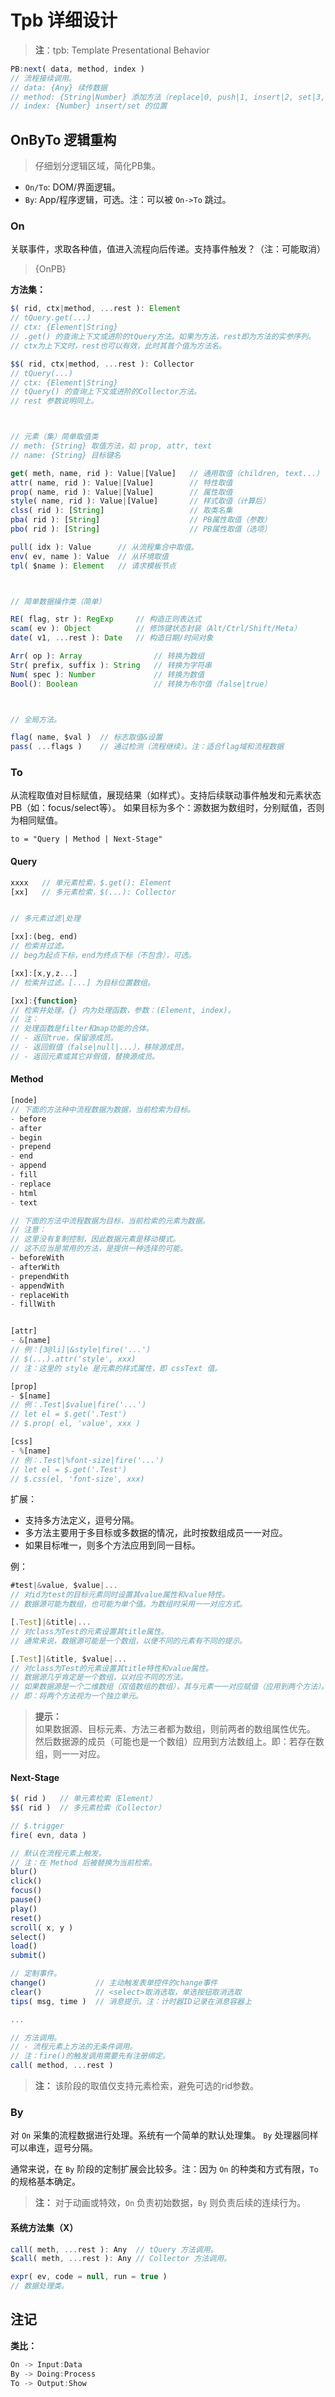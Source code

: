 # Tpb 详细设计

> **注**：tpb: Template Presentational Behavior


```js
PB:next( data, method, index )
// 流程接续调用。
// data: {Any} 续传数据
// method: {String|Number} 添加方法（replace|0, push|1, insert|2, set|3, fill|4）
// index: {Number} insert/set 的位置
```


## OnByTo 逻辑重构

> 仔细划分逻辑区域，简化PB集。

- `On/To`: DOM/界面逻辑。
- `By`: App/程序逻辑，可选。注：可以被 `On->To` 跳过。


### On

关联事件，求取各种值，值进入流程向后传递。支持事件触发？（注：可能取消）
> {OnPB}

**方法集：**

```js
$( rid, ctx|method, ...rest ): Element
// tQuery.get(...)
// ctx: {Element|String}
// .get() 的查询上下文或进阶的tQuery方法。如果为方法，rest即为方法的实参序列。
// ctx为上下文时，rest也可以有效，此时其首个值为方法名。

$$( rid, ctx|method, ...rest ): Collector
// tQuery(...)
// ctx: {Element|String}
// tQuery() 的查询上下文或进阶的Collector方法。
// rest 参数说明同上。



// 元素（集）简单取值类
// meth: {String} 取值方法，如 prop, attr, text
// name: {String} 目标键名

get( meth, name, rid ): Value|[Value]   // 通用取值（children, text...）
attr( name, rid ): Value|[Value]        // 特性取值
prop( name, rid ): Value|[Value]        // 属性取值
style( name, rid ): Value|[Value]       // 样式取值（计算后）
clss( rid ): [String]                   // 取类名集
pba( rid ): [String]                    // PB属性取值（参数）
pbo( rid ): [String]                    // PB属性取值（选项）

pull( idx ): Value      // 从流程集合中取值。
env( ev, name ): Value  // 从环境取值
tpl( $name ): Element   // 请求模板节点



// 简单数据操作类（简单）

RE( flag, str ): RegExp     // 构造正则表达式
scam( ev ): Object          // 修饰键状态封装（Alt/Ctrl/Shift/Meta）
date( v1, ...rest ): Date   // 构造日期/时间对象

Arr( op ): Array                // 转换为数组
Str( prefix, suffix ): String   // 转换为字符串
Num( spec ): Number             // 转换为数值
Bool(): Boolean                 // 转换为布尔值（false|true）



// 全局方法。

flag( name, $val )  // 标志取值&设置
pass( ...flags )    // 通过检测（流程继续）。注：适合flag域和流程数据
```


### To

从流程取值对目标赋值，展现结果（如样式）。支持后续联动事件触发和元素状态PB（如：focus/select等）。
如果目标为多个：源数据为数组时，分别赋值，否则为相同赋值。

`to = "Query | Method | Next-Stage"`


#### Query

```js
xxxx   // 单元素检索，$.get(): Element
[xx]   // 多元素检索，$(...): Collector


// 多元素过滤|处理

[xx]:(beg, end)
// 检索并过滤。
// beg为起点下标，end为终点下标（不包含），可选。

[xx]:[x,y,z...]
// 检索并过滤。[...] 为目标位置数组。

[xx]:{function}
// 检索并处理。{} 内为处理函数，参数：(Element, index)。
// 注：
// 处理函数是filter和map功能的合体。
// - 返回true，保留源成员。
// - 返回假值（false|null|...），移除源成员。
// - 返回元素或其它非假值，替换源成员。
```


#### Method

```js
[node]
// 下面的方法种中流程数据为数据，当前检索为目标。
- before
- after
- begin
- prepend
- end
- append
- fill
- replace
- html
- text

// 下面的方法中流程数据为目标，当前检索的元素为数据。
// 注意：
// 这里没有复制控制，因此数据元素是移动模式。
// 这不应当是常用的方法，是提供一种选择的可能。
- beforeWith
- afterWith
- prependWith
- appendWith
- replaceWith
- fillWith


[attr]
- &[name]
// 例：[3@li]|&style|fire('...')
// $(...).attr('style', xxx)
// 注：这里的 style 是元素的样式属性，即 cssText 值。

[prop]
- $[name]
// 例：.Test|$value|fire('...')
// let el = $.get('.Test')
// $.prop( el, 'value', xxx )

[css]
- %[name]
// 例：.Test|%font-size|fire('...')
// let el = $.get('.Test')
// $.css(el, 'font-size', xxx)
```


扩展：

- 支持多方法定义，逗号分隔。
- 多方法主要用于多目标或多数据的情况，此时按数组成员一一对应。
- 如果目标唯一，则多个方法应用到同一目标。

例：

```js
#test|&value, $value|...
// 对id为test的目标元素同时设置其value属性和value特性。
// 数据源可能为数组，也可能为单个值。为数组时采用一一对应方式。

[.Test]|&title|...
// 对class为Test的元素设置其title属性。
// 通常来说，数据源可能是一个数组，以便不同的元素有不同的提示。

[.Test]|&title, $value|...
// 对class为Test的元素设置其title特性和value属性。
// 数据源几乎肯定是一个数组，以对应不同的方法。
// 如果数据源是一个二维数组（双值数组的数组），其与元素一一对应赋值（应用到两个方法）。
// 即：将两个方法视为一个独立单元。
```

> **提示：**<br>
> 如果数据源、目标元素、方法三者都为数组，则前两者的数组属性优先。<br>
> 然后数据源的成员（可能也是一个数组）应用到方法数组上。即：若存在数组，则一一对应。<br>


#### Next-Stage

```js
$( rid )   // 单元素检索（Element）
$$( rid )  // 多元素检索（Collector）

// $.trigger
fire( evn, data )

// 默认在流程元素上触发。
// 注：在 Method 后被替换为当前检索。
blur()
click()
focus()
pause()
play()
reset()
scroll( x, y )
select()
load()
submit()

// 定制事件。
change()           // 主动触发表单控件的change事件
clear()            // <select>取消选取，单选按钮取消选取
tips( msg, time )  // 消息提示。注：计时器ID记录在消息容器上

...

// 方法调用。
// - 流程元素上方法的无条件调用。
// 注：fire()的触发调用需要先有注册绑定。
call( method, ...rest )
```

> **注：**
> 该阶段的取值仅支持元素检索，避免可选的rid参数。


### By

对 `On` 采集的流程数据进行处理。系统有一个简单的默认处理集。
`By` 处理器同样可以串连，逗号分隔。

通常来说，在 `By` 阶段的定制扩展会比较多。注：因为 `On` 的种类和方式有限，`To` 的规格基本确定。

> **注：**
> 对于动画或特效，`On` 负责初始数据，`By` 则负责后续的连续行为。


#### 系统方法集（X）

```js
call( meth, ...rest ): Any  // tQuery 方法调用。
$call( meth, ...rest ): Any // Collector 方法调用。

expr( ev, code = null, run = true )
// 数据处理类。
```



## 注记

**类比：**

```js
On -> Input:Data
By -> Doing:Process
To -> Output:Show
```
